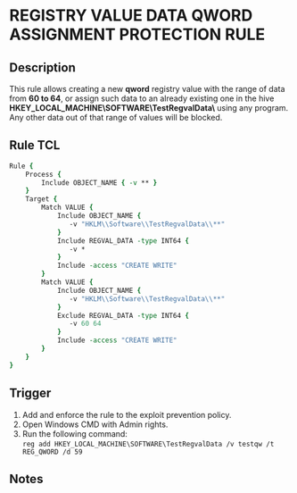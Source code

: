 # REGISTRY VALUE DATA QWORD ASSIGNMENT PROTECTION RULE

## Description
This rule allows creating a new **qword** registry value with the range of data from **60 to 64**, or assign such data to an already existing one in the hive **HKEY_LOCAL_MACHINE\\SOFTWARE\\TestRegvalData\\** using any program. Any other data out of that range of values will be blocked.

## Rule TCL
```tcl
Rule {
    Process {
        Include OBJECT_NAME { -v ** }
    }
    Target {
        Match VALUE {
            Include OBJECT_NAME {
               -v "HKLM\\Software\\TestRegvalData\\**"
            }
            Include REGVAL_DATA -type INT64 {
               -v *
            }
            Include -access "CREATE WRITE"
        }
        Match VALUE {
            Include OBJECT_NAME {
               -v "HKLM\\Software\\TestRegvalData\\**"
            }
            Exclude REGVAL_DATA -type INT64 {
               -v 60 64
            }
            Include -access "CREATE WRITE"
        }
    }
}
```

## Trigger
1. Add and enforce the rule to the exploit prevention policy.
1. Open Windows CMD with Admin rights.
1. Run the following command:<br>
`reg add HKEY_LOCAL_MACHINE\SOFTWARE\TestRegvalData /v testqw /t REG_QWORD /d 59`

## Notes